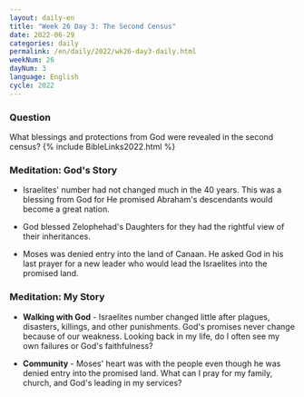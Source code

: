 ```yaml
---
layout: daily-en
title: "Week 26 Day 3: The Second Census"
date: 2022-06-29
categories: daily
permalink: /en/daily/2022/wk26-day3-daily.html
weekNum: 26
dayNum: 3
language: English
cycle: 2022
---
```

### Question     
What blessings and protections from God were revealed in the second census?
{% include BibleLinks2022.html %} 

### Meditation: God's Story   
+ Israelites' number had not changed much in the 40 years. This was a blessing from God for He promised Abraham's descendants would become a great nation. 

+ God blessed Zelophehad's Daughters for they had the rightful view of their inheritances. 

+ Moses was denied entry into the land of Canaan. He asked God in his last prayer for a new leader who would lead the Israelites into the promised land. 

### Meditation: My Story   
+ **Walking with God** - Israelites number changed little after plagues, disasters, killings, and other punishments. God's promises never change because of our weakness. Looking back in my life, do I often see my own failures or God's faithfulness? 

+ **Community** - Moses' heart was with the people even though he was denied entry into the promised land. What can I pray for my family, church, and God's leading in my services? 
